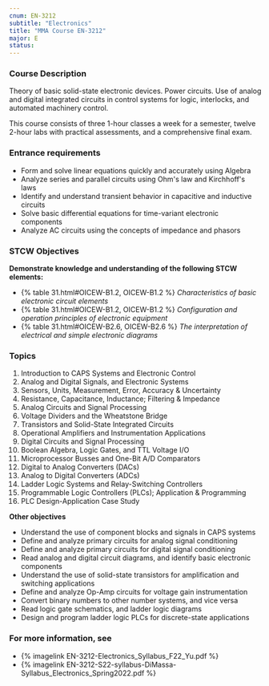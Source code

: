 ```yaml
---
cnum: EN-3212
subtitle: "Electronics"
title: "MMA Course EN-3212"
major: E
status: 
---
```


### Course Description

Theory of basic solid-state electronic devices. Power circuits. Use of analog and digital integrated circuits in control systems for logic, interlocks, and automated machinery control. 

This course consists of three 1-hour classes a week for a semester, twelve 2-hour labs  with practical assessments, and a comprehensive final exam.

### Entrance requirements

* Form and solve linear equations quickly and accurately using Algebra
* Analyze series and parallel circuits using Ohm's law and Kirchhoff's laws
* Identify and understand transient behavior in capacitive and inductive circuits
* Solve basic differential equations for time-variant electronic components
* Analyze AC circuits using the concepts of impedance and phasors


### STCW Objectives

**Demonstrate knowledge and understanding of the following STCW elements:**

* {% table 31.html#OICEW-B1.2, OICEW-B1.2 %} *Characteristics of basic electronic circuit elements*
* {% table 31.html#OICEW-B1.2, OICEW-B1.2 %} *Configuration and operation principles of electronic equipment*
* {% table 31.html#OICEW-B2.6, OICEW-B2.6 %} *The interpretation of electrical and simple electronic diagrams*



### Topics

1. Introduction to CAPS Systems and Electronic Control
2. Analog and Digital Signals, and Electronic Systems
3. Sensors, Units, Measurement, Error, Accuracy & Uncertainty
4. Resistance, Capacitance, Inductance; Filtering & Impedance
5. Analog Circuits and Signal Processing
6. Voltage Dividers and the Wheatstone Bridge
7. Transistors and Solid-State Integrated Circuits
8. Operational Amplifiers and Instrumentation Applications
9. Digital Circuits and Signal Processing
10. Boolean Algebra, Logic Gates, and TTL Voltage I/O
11. Microprocessor Busses and One-Bit A/D Comparators
12. Digital to Analog Converters (DACs)
13. Analog to Digital Converters (ADCs)
14. Ladder Logic Systems and Relay-Switching Controllers
15. Programmable Logic Controllers (PLCs); Application & Programming
16. PLC Design-Application Case Study



**Other objectives**


* Understand the use of component blocks and signals in CAPS systems
* Define and analyze primary circuits for analog signal conditioning
* Define and analyze primary circuits for digital signal conditioning
* Read analog and digital circuit diagrams, and identify basic electronic components
* Understand the use of solid-state transistors for amplification and switching applications
* Define and analyze Op-Amp circuits for voltage gain instrumentation
* Convert binary numbers to other number systems, and vice versa
* Read logic gate schematics, and ladder logic diagrams
* Design and program ladder logic PLCs for discrete-state applications


### For more information, see 

* {% imagelink EN-3212-Electronics_Syllabus_F22_Yu.pdf %} 
* {% imagelink EN-3212-S22-syllabus-DiMassa-Syllabus_Electronics_Spring2022.pdf %} 




